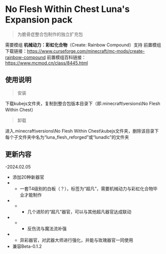 # No Flesh Within Chest Luna's Expansion pack

> 为脆骨症整合包制作的独立扩充包

需要模组 **机械动力：彩虹化合物**（Create: Rainbow Compound）支持
前置模组下载链接：https://www.curseforge.com/minecraft/mc-mods/create-rainbow-compound
前置模组百科链接：https://www.mcmod.cn/class/8445.html

## 使用说明
 > 安装

下载kubejs文件夹，复制到整合包版本目录下（即.minecraft\versions\No Flesh Within Chest）

 > 卸载

进入.minecraft\versions\No Flesh Within Chest\kubejs文件夹，删除该目录下每个子文件夹中名为“luna_flesh_reforged”或“lunadlc”的文件夹

## 更新内容
-2024.02.05
- 添加20种新器官
- - 一套T4级别的白板（？），标签为“超凡”，需要机械动力与彩虹化合物毕业才能制作
- - - 几个进阶的“超凡”器官，可以与其他超凡器官达成联动
- - - 反伤流与魔法流补强
- - 异彩器官，对武器大师进行强化，并能与玫瑰器官一同使用
- 兼容Beta-0.1.2 
